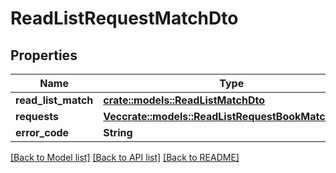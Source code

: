 # ReadListRequestMatchDto

## Properties

Name | Type | Description | Notes
------------ | ------------- | ------------- | -------------
**read_list_match** | [**crate::models::ReadListMatchDto**](ReadListMatchDto.md) |  | 
**requests** | [**Vec<crate::models::ReadListRequestBookMatchesDto>**](ReadListRequestBookMatchesDto.md) |  | 
**error_code** | **String** |  | 

[[Back to Model list]](../README.md#documentation-for-models) [[Back to API list]](../README.md#documentation-for-api-endpoints) [[Back to README]](../README.md)



